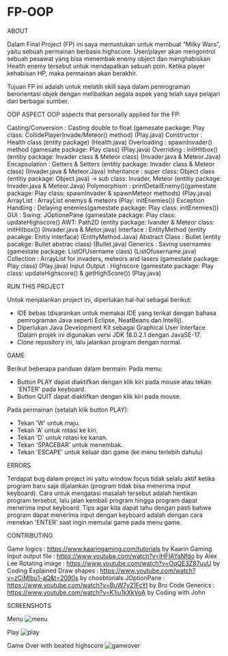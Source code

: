 # FP-OOP



ABOUT

Dalam Final Project (FP) ini saya memustukan untuk membuat “Milky Wars”,
 yaitu sebuah permainan berbasis highscore. User/player akan mengontrol
 sebuah pesawat yang bisa menembak enemy object dan menghabiskan
 Health enemy tersebut untuk mendapatkan sebuah poin. Ketika
 player kehabisan HP, maka permainan akan berakhir.

Tujuan FP ini adalah untuk melatih skill saya dalam pemrograman berorientasi objek
 dengan melibatkan segala aspek yang telah saya pelajari dari berbagai sumber.

OOP ASPECT
OOP aspects that personally applied for the FP:

Casting/Conversion	: 	Casting double to float (gamesate package: Play class: CollidePlayerInvade/Meteor() method) (Play.java)
Constructor		: 	Health class (entity package) (Health.java)
Overloading		: 	spawnInvader() method (gamesate package: Play class) (Play.java)
Overriding		: 	initHitbox() (entitiy package: Invader class & Meteor class) (Invader.java & Meteor.Java)
Encapsulation		: 	Getters & Setters (entitiy package: Invader class & Meteor class) (Invader.java & Meteor.Java)
Inheritance		: 	super class: Object class (entitiy package: Object.java) -> sub class: Invader, Meteor (entitiy package: Invader.java & Meteor.Java) 
Polymorphism		: 	printDetailEnemy()(gamestate package: Play class: spawnInvader & spawnMeteor methods) (Play.java)
ArrayList		: 	ArrayList enemys & meteors (Play: initEnemies())
Exception Handling	: 	Delaying enemies(gamestate package: Play class: initEnemies())
GUI			: 	Swing: JOptionePane (gamestate package: Play class: updateHighscore()
				AWT: Path2D (entity package: Ivander & Meteor class: initHitbox()) (Invader.java & Metor.java)
Interface		: 	EntityMethod (entity pacakge: Enitiy interface) (EntityMethod.Java)
Abstract Class		:	Bullet (entity pacakge: Bullet abstrac class) (Bullet.java)
Generics		: 	Saving usernames (gamestate package: ListOfUsername class) (ListOfusername.java)
Collection		: 	ArrayList for invaders, meteors and lasers (gamestate package: Play class) (Play.java)
Input Output		:	Highscore (gamestate package: Play class: updateHighscore() & getHighScore()) (Play.java)

RUN THIS PROJECT

Untuk menjalankan project ini, diperlukan hal-hal sebagai berikut:
- IDE bebas (disarankan untuk memakai IDE yang terikat dengan bahasa pemrograman Java
 seperti Eclipse, NeatBeans dan Intellij).
- Diperlukan Java Development Kit sebagai Graphical User Interface (Dalam projek ini
 digunakan versi JDK 18.0.2.1 dengan JavaSE-17.
- Clone repository ini, lalu jalankan program dengan normal.



GAME

Berikut beberapa panduan dalam bermain:
Pada menu:
- Button PLAY dapat diaktifkan dengan klik kiri pada mouse atau tekan 'ENTER'
 pada keyboard.
- Button QUIT dapat diaktifkan dengan klik kiri pada mouse.

Pada permainan (setalah klik button PLAY):
- Tekan 'W' untuk maju.
- Tekan 'A' untuk rotasi ke kiri.
- Tekan 'D' untuk rotasi ke kanan.
- Tekan 'SPACEBAR' untuk menembak.
- Tekan 'ESCAPE' untuk keluar dari game (ke menu terlebih dahulu)



ERRORS

Terdapat bug dalam project ini yaitu window focus tidak selalu aktif ketika program
 baru saja dijalankan (program tidak bisa menerima input keyboard).
Cara untuk mengatasi masalah tersebut adalah hentikan program tersebut, lalu jalan
 kembali program hingga program dapat menerima input keyboard.
Tips agar kita dapat tahu dengan pasti bahwa program dapat menerima input dengan
 keyboard adalah dengan cara menekan 'ENTER' saat ingin memulai game pada menu game.

	
  
CONTRIBUTING

Game logics		: https://www.kaaringaming.com/tutorials by Kaarin Gaming
Input output file	: https://www.youtube.com/watch?v=lHFlAYaNfdo by Alex Lee
Rotating image	: https://www.youtube.com/watch?v=OqQE3Z87uuU by Coding Explained
Draw shapes		: https://www.youtube.com/watch?v=zCiMlbu1-aQ&t=2090s by choobtorials
JOptionPane		: https://www.youtube.com/watch?v=BuW7y21FcYI by Bro Code
Generics		: https://www.youtube.com/watch?v=K1iu1kXkVoA by Coding with John



SCREENSHOTS

Menu
![menu](https://user-images.githubusercontent.com/115033527/207221920-d881d0cb-650e-45d1-8535-591f9cf21ef5.png)

Play
![play](https://user-images.githubusercontent.com/115033527/207221967-5883d150-cd90-4eb2-b60a-c22d760126f4.png)

Game Over with beated highscore
![gameover](https://user-images.githubusercontent.com/115033527/207221978-ce4bece8-c411-4013-ab27-4933f3cc275d.png)

